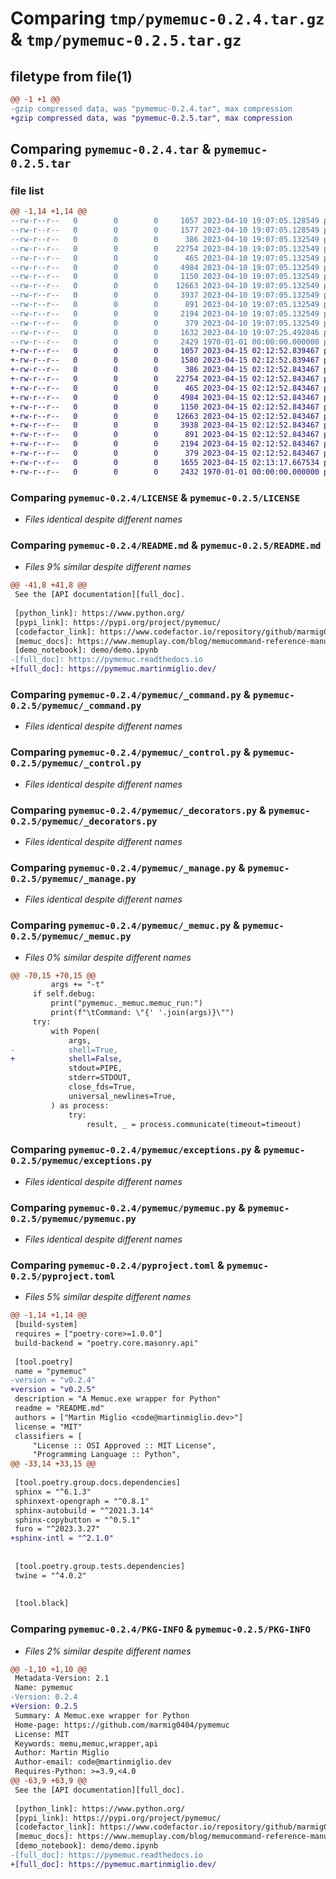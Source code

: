 # Comparing `tmp/pymemuc-0.2.4.tar.gz` & `tmp/pymemuc-0.2.5.tar.gz`

## filetype from file(1)

```diff
@@ -1 +1 @@
-gzip compressed data, was "pymemuc-0.2.4.tar", max compression
+gzip compressed data, was "pymemuc-0.2.5.tar", max compression
```

## Comparing `pymemuc-0.2.4.tar` & `pymemuc-0.2.5.tar`

### file list

```diff
@@ -1,14 +1,14 @@
--rw-r--r--   0        0        0     1057 2023-04-10 19:07:05.128549 pymemuc-0.2.4/LICENSE
--rw-r--r--   0        0        0     1577 2023-04-10 19:07:05.128549 pymemuc-0.2.4/README.md
--rw-r--r--   0        0        0      386 2023-04-10 19:07:05.132549 pymemuc-0.2.4/pymemuc/__init__.py
--rw-r--r--   0        0        0    22754 2023-04-10 19:07:05.132549 pymemuc-0.2.4/pymemuc/_command.py
--rw-r--r--   0        0        0      465 2023-04-10 19:07:05.132549 pymemuc-0.2.4/pymemuc/_constants.py
--rw-r--r--   0        0        0     4984 2023-04-10 19:07:05.132549 pymemuc-0.2.4/pymemuc/_control.py
--rw-r--r--   0        0        0     1150 2023-04-10 19:07:05.132549 pymemuc-0.2.4/pymemuc/_decorators.py
--rw-r--r--   0        0        0    12663 2023-04-10 19:07:05.132549 pymemuc-0.2.4/pymemuc/_manage.py
--rw-r--r--   0        0        0     3937 2023-04-10 19:07:05.132549 pymemuc-0.2.4/pymemuc/_memuc.py
--rw-r--r--   0        0        0      891 2023-04-10 19:07:05.132549 pymemuc-0.2.4/pymemuc/exceptions.py
--rw-r--r--   0        0        0     2194 2023-04-10 19:07:05.132549 pymemuc-0.2.4/pymemuc/pymemuc.py
--rw-r--r--   0        0        0      379 2023-04-10 19:07:05.132549 pymemuc-0.2.4/pymemuc/vminfo.py
--rw-r--r--   0        0        0     1632 2023-04-10 19:07:25.492846 pymemuc-0.2.4/pyproject.toml
--rw-r--r--   0        0        0     2429 1970-01-01 00:00:00.000000 pymemuc-0.2.4/PKG-INFO
+-rw-r--r--   0        0        0     1057 2023-04-15 02:12:52.839467 pymemuc-0.2.5/LICENSE
+-rw-r--r--   0        0        0     1580 2023-04-15 02:12:52.839467 pymemuc-0.2.5/README.md
+-rw-r--r--   0        0        0      386 2023-04-15 02:12:52.843467 pymemuc-0.2.5/pymemuc/__init__.py
+-rw-r--r--   0        0        0    22754 2023-04-15 02:12:52.843467 pymemuc-0.2.5/pymemuc/_command.py
+-rw-r--r--   0        0        0      465 2023-04-15 02:12:52.843467 pymemuc-0.2.5/pymemuc/_constants.py
+-rw-r--r--   0        0        0     4984 2023-04-15 02:12:52.843467 pymemuc-0.2.5/pymemuc/_control.py
+-rw-r--r--   0        0        0     1150 2023-04-15 02:12:52.843467 pymemuc-0.2.5/pymemuc/_decorators.py
+-rw-r--r--   0        0        0    12663 2023-04-15 02:12:52.843467 pymemuc-0.2.5/pymemuc/_manage.py
+-rw-r--r--   0        0        0     3938 2023-04-15 02:12:52.843467 pymemuc-0.2.5/pymemuc/_memuc.py
+-rw-r--r--   0        0        0      891 2023-04-15 02:12:52.843467 pymemuc-0.2.5/pymemuc/exceptions.py
+-rw-r--r--   0        0        0     2194 2023-04-15 02:12:52.843467 pymemuc-0.2.5/pymemuc/pymemuc.py
+-rw-r--r--   0        0        0      379 2023-04-15 02:12:52.843467 pymemuc-0.2.5/pymemuc/vminfo.py
+-rw-r--r--   0        0        0     1655 2023-04-15 02:13:17.667534 pymemuc-0.2.5/pyproject.toml
+-rw-r--r--   0        0        0     2432 1970-01-01 00:00:00.000000 pymemuc-0.2.5/PKG-INFO
```

### Comparing `pymemuc-0.2.4/LICENSE` & `pymemuc-0.2.5/LICENSE`

 * *Files identical despite different names*

### Comparing `pymemuc-0.2.4/README.md` & `pymemuc-0.2.5/README.md`

 * *Files 9% similar despite different names*

```diff
@@ -41,8 +41,8 @@
 See the [API documentation][full_doc].
 
 [python_link]: https://www.python.org/
 [pypi_link]: https://pypi.org/project/pymemuc/
 [codefactor_link]: https://www.codefactor.io/repository/github/marmig0404/pymemuc
 [memuc_docs]: https://www.memuplay.com/blog/memucommand-reference-manual.html
 [demo_notebook]: demo/demo.ipynb
-[full_doc]: https://pymemuc.readthedocs.io
+[full_doc]: https://pymemuc.martinmiglio.dev/
```

### Comparing `pymemuc-0.2.4/pymemuc/_command.py` & `pymemuc-0.2.5/pymemuc/_command.py`

 * *Files identical despite different names*

### Comparing `pymemuc-0.2.4/pymemuc/_control.py` & `pymemuc-0.2.5/pymemuc/_control.py`

 * *Files identical despite different names*

### Comparing `pymemuc-0.2.4/pymemuc/_decorators.py` & `pymemuc-0.2.5/pymemuc/_decorators.py`

 * *Files identical despite different names*

### Comparing `pymemuc-0.2.4/pymemuc/_manage.py` & `pymemuc-0.2.5/pymemuc/_manage.py`

 * *Files identical despite different names*

### Comparing `pymemuc-0.2.4/pymemuc/_memuc.py` & `pymemuc-0.2.5/pymemuc/_memuc.py`

 * *Files 0% similar despite different names*

```diff
@@ -70,15 +70,15 @@
         args += "-t"
     if self.debug:
         print("pymemuc._memuc.memuc_run:")
         print(f"\tCommand: \"{' '.join(args)}\"")
     try:
         with Popen(
             args,
-            shell=True,
+            shell=False,
             stdout=PIPE,
             stderr=STDOUT,
             close_fds=True,
             universal_newlines=True,
         ) as process:
             try:
                 result, _ = process.communicate(timeout=timeout)
```

### Comparing `pymemuc-0.2.4/pymemuc/exceptions.py` & `pymemuc-0.2.5/pymemuc/exceptions.py`

 * *Files identical despite different names*

### Comparing `pymemuc-0.2.4/pymemuc/pymemuc.py` & `pymemuc-0.2.5/pymemuc/pymemuc.py`

 * *Files identical despite different names*

### Comparing `pymemuc-0.2.4/pyproject.toml` & `pymemuc-0.2.5/pyproject.toml`

 * *Files 5% similar despite different names*

```diff
@@ -1,14 +1,14 @@
 [build-system]
 requires = ["poetry-core>=1.0.0"]
 build-backend = "poetry.core.masonry.api"
 
 [tool.poetry]
 name = "pymemuc"
-version = "v0.2.4"
+version = "v0.2.5"
 description = "A Memuc.exe wrapper for Python"
 readme = "README.md"
 authors = ["Martin Miglio <code@martinmiglio.dev>"]
 license = "MIT"
 classifiers = [
     "License :: OSI Approved :: MIT License",
     "Programming Language :: Python",
@@ -33,14 +33,15 @@
 
 [tool.poetry.group.docs.dependencies]
 sphinx = "^6.1.3"
 sphinxext-opengraph = "^0.8.1"
 sphinx-autobuild = "^2021.3.14"
 sphinx-copybutton = "^0.5.1"
 furo = "^2023.3.27"
+sphinx-intl = "^2.1.0"
 
 
 [tool.poetry.group.tests.dependencies]
 twine = "^4.0.2"
 
 
 [tool.black]
```

### Comparing `pymemuc-0.2.4/PKG-INFO` & `pymemuc-0.2.5/PKG-INFO`

 * *Files 2% similar despite different names*

```diff
@@ -1,10 +1,10 @@
 Metadata-Version: 2.1
 Name: pymemuc
-Version: 0.2.4
+Version: 0.2.5
 Summary: A Memuc.exe wrapper for Python
 Home-page: https://github.com/marmig0404/pymemuc
 License: MIT
 Keywords: memu,memuc,wrapper,api
 Author: Martin Miglio
 Author-email: code@martinmiglio.dev
 Requires-Python: >=3.9,<4.0
@@ -63,9 +63,9 @@
 See the [API documentation][full_doc].
 
 [python_link]: https://www.python.org/
 [pypi_link]: https://pypi.org/project/pymemuc/
 [codefactor_link]: https://www.codefactor.io/repository/github/marmig0404/pymemuc
 [memuc_docs]: https://www.memuplay.com/blog/memucommand-reference-manual.html
 [demo_notebook]: demo/demo.ipynb
-[full_doc]: https://pymemuc.readthedocs.io
+[full_doc]: https://pymemuc.martinmiglio.dev/
```

